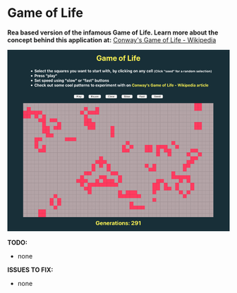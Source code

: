 # Game of Life

**Rea based version of the infamous Game of Life. Learn more about the concept behind this application at:** [Conway's Game of Life - Wikipedia](https://en.wikipedia.org/wiki/Conway%27s_Game_of_Life)

![](https://raw.githubusercontent.com/PG-8/GameOfLife/master/GameOfLifeScreen.png)

**TODO:**

- none

**ISSUES TO FIX:**

- none

